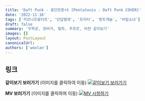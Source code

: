 ```yaml
---
title: 'Daft Punk - 융단프뢴+S [Pentatonix - Daft Punk COVER]'
date: '2022-11-16'
tags: ['카르나르융터르', '단답벌레', '프리터', '뢴트게늄', '비밀소녀']
draft: false
summary: '우왁굳, 징버거, 릴파, 주르르, 비챤 같이보기'
images: []
layout: PostLayout
canonicalUrl:
authors: ['woolan']
---
```


## 링크

**같이보기 보러가기** (이미지를 클릭하여 이동)
[![같이보기 보러가기](https://cdn.discordapp.com/attachments/1136601898116464710/1137050327938506852/logo.png)](https://cafe.naver.com/steamindiegame/8518542)

**MV 보러가기** (이미지를 클릭하여 이동)
[![MV 시청하기](https://i.ytimg.com/vi/4Z3ofI_sCiY/maxresdefault.jpg)](https://youtu.be/4Z3ofI_sCiY)
